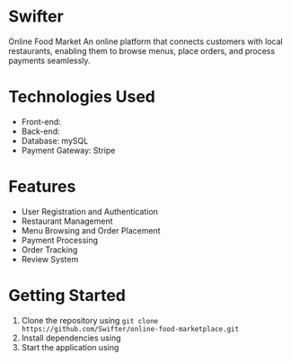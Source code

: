 # Swifter

Online Food Market
An online platform that connects customers with local restaurants, enabling them to browse menus, place orders, and process payments seamlessly.

# Technologies Used

* Front-end: 
* Back-end: 
* Database: mySQL
* Payment Gateway: Stripe

# Features

* User Registration and Authentication
* Restaurant Management
* Menu Browsing and Order Placement
* Payment Processing
* Order Tracking
* Review System

# Getting Started

1. Clone the repository using `git clone https://github.com/Swifter/online-food-marketplace.git`
2. Install dependencies using 
3. Start the application using 
